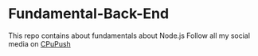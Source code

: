 # Fundamental-Back-End
This repo contains about fundamentals about Node.js
Follow all my social media on <a href="https://cpupush.github.io/">CPuPush</a>


